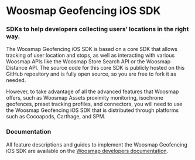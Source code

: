 # Woosmap Geofencing iOS SDK

### SDKs to help developers collecting users’ locations in the right way.

The Woosmap Geofencing iOS SDK is based on a core SDK that allows tracking of user location and stops, as well as interacting with various Woosmap APIs like the Woosmap Store Search API or the Woosmap Distance API. The source code for this core SDK is publicly hosted on this GitHub repository and is fully open source, so you are free to fork it as needed.

However, to take advantage of all the advanced features that Woosmap offers, such as Woosmap Assets proximity monitoring, isochrone geofences, preset tracking profiles, and connectors, you will need to use the Woosmap Geofencing iOS SDK that is distributed through platforms such as Cocoapods, Carthage, and SPM.

### Documentation

All feature descriptions and guides to implement the Woosmap Geofencing iOS SDK are available on the [Woosmap developers documentation](https://developers.woosmap.com/products/geofencing-sdk/get-started/).
